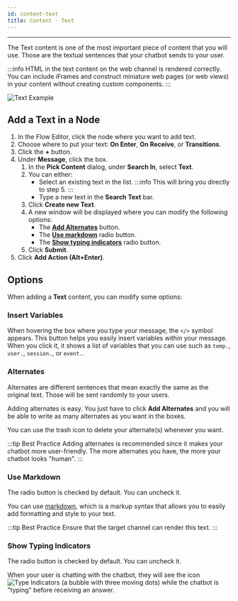 ```yaml
---
id: content-text
title: Content - Text
---
```


--------------------

The Text content is one of the most important piece of content that you will use. Those are the textual sentences that your chatbot sends to your user. 

:::info
HTML in the text content on the web channel is rendered correctly. You can include iFrames and construct miniature web pages (or web views) in your content without creating custom components.
:::

![Text Example](/assets/text-example.png)

## Add a Text in a Node

1. In the Flow Editor, click the node where you want to add text.
1. Choose where to put your text: **On Enter**, **On Receive**, or **Transitions**.
1. Click the **+** button.
1. Under **Message**, click the box.
    1. In the **Pick Content** dialog, under **Search In**, select **Text**.
    1. You can either:
        - Select an existing text in the list.
        :::info 
        This will bring you directly to step 5.
        :::
        - Type a new text in the **Search Text** bar.
    1. Click **Create new Text**.
    1. A new window will be displayed where you can modify the following options:
        - The **[Add Alternates](#alternates)** button.
        - The **[Use markdown](#use-markdown)** radio button.
        - The **[Show typing indicators](#show-typing-indicators)** radio button.
    1. Click **Submit**.
1. Click **Add Action (Alt+Enter)**.

## Options

When adding a **Text** content, you can modify some options:

### Insert Variables

When hovering the box where you type your message, the `</>` symbol appears. This button helps you easily insert variables within your message. When you click it, it shows a list of variables that you can use such as `temp.`, `user.`, `session.`, or `event.`.

### Alternates

Alternates are different sentences that mean exactly the same as the original text. Those will be sent randomly to your users. 

Adding alternates is easy. You just have to click **Add Alternates** and you will be able to write as many alternates as you want in the boxes.

You can use the trash icon to delete your alternate(s) whenever you want.

:::tip Best Practice
Adding alternates is recommended since it makes your chatbot more user-friendly. The more alternates you have, the more your chatbot looks "human".
:::

### Use Markdown

The radio button is checked by default. You can uncheck it.

You can use [markdown](https://daringfireball.net/projects/markdown/syntax#overview), which is a markup syntax that allows you to easily add formatting and style to your text. 

:::tip Best Practice
Ensure that the target channel can render this text.
:::

### Show Typing Indicators

The radio button is checked by default. You can uncheck it.

When your user is chatting with the chatbot, they will see the icon ![Type Indicators](/assets/type_indicators.png) (a bubble with three moving dots) while the chatbot is "typing" before receiving an answer.